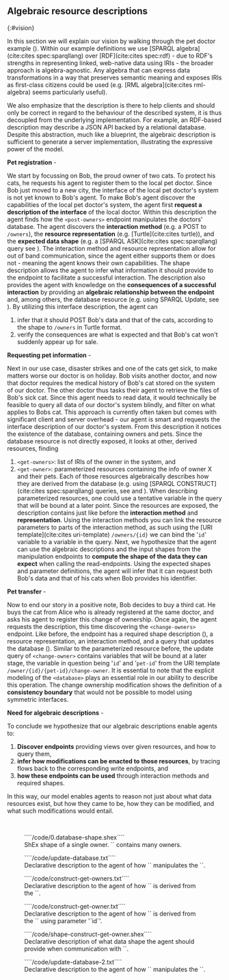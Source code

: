 ## Algebraic resource descriptions
{:#vision}

In this section we will explain our vision by walking through the pet doctor example ([](#interface-viz)).
Within our example definitions we use [SPARQL algebra](cite:cites spec:sparqllang) over [RDF](cite:cites spec:rdf) -
due to RDF's strengths in representing linked, web-native data using IRIs - the broader approach is algebra-agnostic.
Any algebra that can express data transformations in a way that preserves semantic meaning and
exposes IRIs as first-class citizens could be used (e.g. [RML algebra](cite:cites rml-algebra) seems particularly useful).

We also emphasize that the description is there to help clients and should only be correct in regard to the behaviour of the described system,
it is thus decoupled from the underlying implementation.
For example, an RDF-based description may describe a JSON API backed by a relational database.
Despite this abstraction, much like a blueprint,
the algebraic description is sufficient to generate a server implementation,
illustrating the expressive power of the model.


**Pet registration** -
<!-- -->
We start by focussing on Bob, the proud owner of two cats.
To protect his cats, he requests his agent to register them to the local pet doctor.
Since Bob just moved to a new city, the interface of the local pet doctor's system is not yet known to Bob's agent.
To make Bob's agent discover the capabilities of the local pet doctor's system,
the agent first **request a description of the interface** of the local doctor.
Within this description the agent finds how the `<post-owners>` endpoint manipulates the doctors' database.
The agent discovers the **interaction method** (e.g. a POST to `/owners`), the **resource representation** (e.g. [Turtle](cite:cites turtle)),
and the **expected data shape** (e.g. a [SPARQL ASK](cite:cites spec:sparqllang) query see [](#owner-shape)).
The interaction method and resource representation allow for out of band communication, since the agent either supports them or does not -
meaning the agent knows their own capabilities.
The shape description allows the agent to infer what information it should provide to the endpoint to facilitate a successful interaction.
The description also provides the agent with knowledge on the **consequences of a successful interaction**
by providing an **algebraic relationship between the endpoint** and, among others, the database resource (e.g. using SPARQL Update, see [](#update-1)). 
By utilizing this interface description, the agent can
1. infer that it should POST Bob's data and that of the cats, according to the shape to `/owners` in Turtle format.
2. verify the consequences are what is expected and that Bob's cat won't suddenly appear up for sale.

**Requesting pet information** -
<!-- -->
Next in our use case, disaster strikes and one of the cats get sick, to make matters worse our doctor is on holiday.
Bob visits another doctor, and now that doctor requires the medical history of Bob's cat stored on the system of our doctor. 
The other doctor thus tasks their agent to retrieve the files of Bob's sick cat.
Since this agent needs to read data, it would technically be feasible to query all data of our doctor's system blindly, and filter on what applies to Bobs cat.
This approach is currently often taken but comes with significant client and server overhead -
our agent is smart and requests the interface description of our doctor's system. 
From this description it notices the existence of the database, containing owners and pets.
Since the database resource is not directly exposed, it looks at other, derived resources, finding
1. `<get-owners>`: list of IRIs of the owner in the system, and
2. `<get-owner>`: parameterized resources containing the info of owner X and their pets.
Each of those resources algebraically describes how they are derived from the database (e.g. using [SPARQL CONSTRUCT](cite:cites spec:sparqllang) queries, see
[](#construct-get-owners) and [](#construct-get-owner)).
When describing parameterized resources, one could use a tentative variable in the query that will be bound at a later point. 
Since the resources are exposed, the description contains just like before the **interaction method** and **representation**.
Using the interaction methods you can link the resource parameters to parts of the interaction method,
as such using the [URI template](cite:cites uri-template) `/owners/{id}` we can bind the '`id`' variable to a variable in the query.
Next, we hypothesize that the agent can use the algebraic descriptions and the input shapes from the manipulation endpoints to
**compute the shape of the data they can expect** when calling the read-endpoints.
Using the expected shapes and parameter definitions, the agent will infer that it can request both Bob's data and that of his cats when Bob provides his identifier. 

**Pet transfer** -
<!-- -->
Now to end our story in a positive note, Bob decides to buy a third cat.
He buys the cat from Alice who is already registered at the same doctor,
and asks his agent to register this change of ownership.
Once again, the agent requests the description, this time discovering the `<change-owners>` endpoint.
Like before, the endpoint has a required shape description ([](#shape-update-2)), a resource representation, an interaction method, and a query that updates the database ([](#update-2)).
Similar to the parameterized resource before, the update query of `<change-owner>` contains variables that will be bound at a later stage,
the variable in question being '`id`' and '`pet-id`' from the URI template `/owner/{id}/{pet-id}/change-owner`.
It is essential to note that the explicit modeling of the `<database>` plays an essential role in our ability to describe this operation.
The change ownership modification shows the definition of a **consistency boundary** that would not be possible to model using symmetric interfaces.

**Need for algebraic descriptions** -
<!-- -->
To conclude we hypothesize that our algebraic descriptions enable agents to:
<!-- -->
1. **Discover endpoints** providing views over given resources, and how to query them,
2. **infer how modifications can be enacted to those resources**, by tracing flows back to the corresponding write endpoints, and
3. **how these endpoints can be used** through interaction methods and required shapes.
<!-- -->
In this way, our model enables agents to reason not just about what data resources exist, but how they came to be,
how they can be modified, and what such modifications would entail.

<br>

<div class="my-big-fig">

<figure id="owner-shape">
````/code/0.database-shape.shex````
<figcaption markdown="block">
ShEx shape of a single owner.  
`<database>` contains many owners.
</figcaption>
</figure>

<figure id="update-1">
````/code/update-database.txt````
<figcaption markdown="block">
Declarative description to the agent of how `<post-owners>` manipulates the `<database>`.
</figcaption>
</figure>

<figure id="construct-get-owners">
````/code/construct-get-owners.txt````
<figcaption markdown="block">
Declarative description to the agent of how `<get-owners>` is derived from the `<database>`.
</figcaption>
</figure>

<figure id="construct-get-owner">
````/code/construct-get-owner.txt````
<figcaption markdown="block">
Declarative description to the agent of how `<get-owner>` is derived from the `<database>` using parameter '`id`'.
</figcaption>
</figure>


<figure id="shape-update-2">
````/code/shape-construct-get-owner.shex````
<figcaption markdown="block">
Declarative description of what data shape the agent should provide when communication with `<change-owners>`.
</figcaption>
</figure>

<figure id="update-2">
````/code/update-database-2.txt````
<figcaption markdown="block">
Declarative description to the agent of how `<change-owners>` manipulates the `<database>`.
</figcaption>
</figure>

</div>
